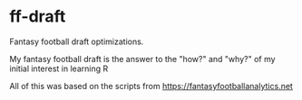 # ff-draft
Fantasy football draft optimizations.

My fantasy football draft is the answer to the "how?" and "why?" of my initial interest in learning R

All of this was based on the scripts from https://fantasyfootballanalytics.net
